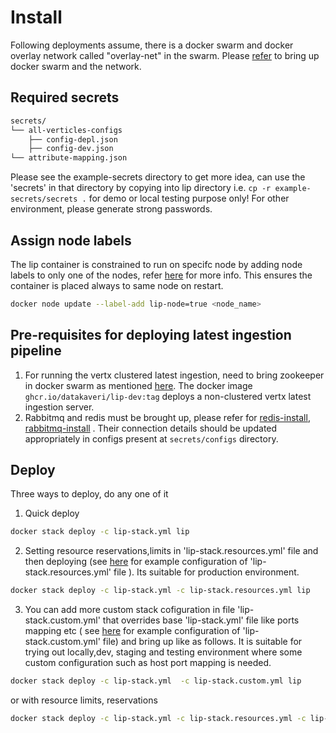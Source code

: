 # Install
 Following deployments assume, there is a docker swarm and  docker overlay network called "overlay-net"  in the swarm. Please [refer](../../../docs/swarm-setup.md) to bring up docker swarm and the network.
## Required secrets
```sh
secrets/
└── all-verticles-configs
    ├── config-depl.json
    ├── config-dev.json
└── attribute-mapping.json
```
Please see the example-secrets directory to get more idea, can use the 'secrets' in that directory by copying into lip directory i.e. ```cp -r example-secrets/secrets .```  for demo or local testing purpose only! For other environment, please generate strong passwords.

## Assign node labels
 The lip container is constrained to run on specifc node by adding node labels to only one of the nodes, refer [here](https://docs.docker.com/engine/swarm/services/#placement-constraints) for more info. This ensures the container is placed always to same node on restart.
```sh
docker node update --label-add lip-node=true <node_name>
```
## Pre-requisites for deploying latest ingestion pipeline
1. For running the vertx clustered latest ingestion, need to bring zookeeper in docker swarm as mentioned [here](../zookeeper/README.md).
The  docker image ```ghcr.io/datakaveri/lip-dev:tag``` deploys a non-clustered vertx latest ingestion server.
2. Rabbitmq and redis must be brought up, please refer for [redis-install](../redis/README.md), [rabbitmq-install](../rabbitmq/README.md) . Their connection details should be updated  appropriately in configs present at ```secrets/configs``` directory.

## Deploy

Three ways to deploy, do any one of it
1. Quick deploy  
```sh
docker stack deploy -c lip-stack.yml lip 
```
2. Setting resource reservations,limits in 'lip-stack.resources.yml' file and then deploying (see [here](example-lip-stack.resources.yml) for example configuration of 'lip-stack.resources.yml' file ). Its suitable for production environment.

```sh
docker stack deploy -c lip-stack.yml -c lip-stack.resources.yml lip
```
3. You can add more custom stack cofiguration in file 'lip-stack.custom.yml' that overrides base 'lip-stack.yml' file like ports mapping etc ( see [here](example-lip-stack.custom.yml) for example configuration of 'lip-stack.custom.yml' file)  and bring up like as follows. It is suitable for trying out locally,dev, staging and testing environment where some custom configuration such as host port mapping is needed.
```sh
docker stack deploy -c lip-stack.yml  -c lip-stack.custom.yml lip
```
or 
with resource limits, reservations
```sh
docker stack deploy -c lip-stack.yml -c lip-stack.resources.yml -c lip-stack.custom.yml lip
```
